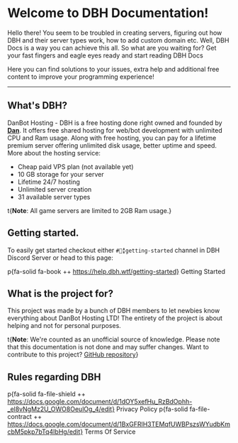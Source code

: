 # Welcome to DBH Documentation!

Hello there! You seem to be troubled in creating servers, figuring out how DBH and their server types work, how to add custom domain etc. Well, DBH Docs is a way you can achieve this all. So what are you waiting for? Get your fast fingers and eagle eyes ready and start reading DBH Docs

Here you can find solutions to your issues, extra help and additional free content to improve your programming experience!

--- 

## What's DBH?

DanBot Hosting - DBH is a free hosting done right owned and founded by [**Dan**](https://github.com/danielpmc). It offers free shared hosting for web/bot development with unlimited CPU and Ram usage. Along with free hosting, you can pay for a lifetime premium server offering unlimited disk usage, better uptime and speed. More about the hosting service:

* Cheap paid VPS plan (not available yet)
* 10 GB storage for your server
* Lifetime 24/7 hosting
* Unlimited server creation
* 31 available server types

t{**Note**: All game servers are limited to 2GB Ram usage.}

## Getting started.

To easily get started checkout either `#📗╏getting-started` channel in DBH Discord Server or head to this page:

p{fa-solid fa-book ++ https://help.dbh.wtf/getting-started} Getting Started

## What is the project for?

This project was made by a bunch of DBH members to let newbies know everything about DanBot Hosting LTD! The entirety of the project is about helping and not for personal purposes.

t{**Note**: We're counted as an unofficial source of knowledge. Please note that this documentation is not done and may suffer changes. Want to contribute to this project? [GitHub repository](https://github.com/DBH-Docs/Documentation)}

## Rules regarding DBH

p{fa-solid fa-file-shield ++ https://docs.google.com/document/d/1dOY5xefHu_RzBdOphh-_el8vNgMz2U_OWO8OeulOg_4/edit} Privacy Policy
p{fa-solid fa-file-contract ++ https://docs.google.com/document/d/1BxGFRlH3TEMqfUWBPszsWYudbKmcbM5pkp7bTq4IbHg/edit} Terms Of Service
